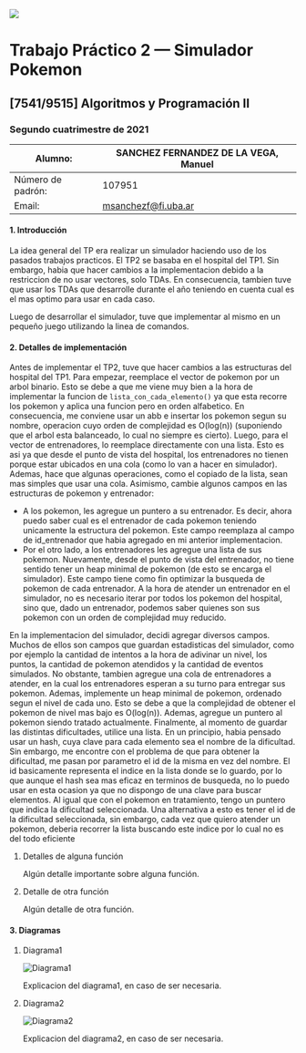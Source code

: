 ![](https://i.imgur.com/P0aqOMI.jpg)

# **Trabajo Práctico 2 — Simulador Pokemon** 


## [7541/9515] Algoritmos y Programación II


### Segundo cuatrimestre de 2021

| Alumno:           | SANCHEZ FERNANDEZ DE LA VEGA, Manuel |
| ----------------- | ---------------- |
| Número de padrón: | 107951           |
| Email:            | msanchezf@fi.uba.ar |


#### 1. Introducción

La idea general del TP era realizar un simulador haciendo uso de los pasados trabajos practicos. El TP2 se basaba en el hospital del TP1. Sin embargo, habia que hacer cambios a la implementacion debido a la restriccion de no usar vectores, solo TDAs. En consecuencia, tambien tuve que usar los TDAs que desarrolle durante el año teniendo en cuenta cual es el mas optimo para usar en cada caso.

Luego de desarrollar el simulador, tuve que implementar al mismo en un pequeño juego utilizando la linea de comandos.

#### 2. Detalles de implementación


Antes de implementar el TP2, tuve que hacer cambios a las estructuras del hospital del TP1. Para empezar, reemplace el vector de pokemon por un arbol binario. Esto se debe a que me viene muy bien a la hora de implementar la funcion de `lista_con_cada_elemento()` ya que esta recorre los pokemon y aplica una funcion pero en orden alfabetico. En consecuencia,  me conviene usar un abb e insertar los pokemon segun su nombre, operacion cuyo orden de complejidad es O(log(n)) (suponiendo que el arbol esta balanceado, lo cual no siempre es cierto).
Luego, para el vector de entrenadores, lo reemplace directamente con una lista.  Esto es asi ya que desde el punto de vista del hospital, los entrenadores no tienen porque estar ubicados en una cola (como lo van a hacer en simulador). Ademas, hace que algunas operaciones, como el copiado de la lista, sean mas simples que usar una cola.
Asimismo, cambie algunos campos en las estructuras de pokemon y entrenador:
+ A los pokemon, les agregue un puntero a su entrenador. Es decir, ahora puedo saber cual es el entrenador de cada pokemon teniendo unicamente la estructura del pokemon. Este campo reemplaza al campo de id_entrenador que habia agregado en mi anterior implementacion.
+ Por el otro lado, a los entrenadores les agregue una lista de sus pokemon. Nuevamente, desde el punto de vista del entrenador, no tiene sentido tener un heap minimal de pokemon (de esto se encarga el simulador). Este campo tiene como fin optimizar la busqueda de pokemon de cada entrenador. A la hora de atender un entrenador en el simulador, no es necesario iterar por todos los pokemon del hospital, sino que, dado un entrenador, podemos saber quienes son sus pokemon con un orden de complejidad muy reducido.

En la implementacion del simulador, decidi agregar diversos campos. Muchos de ellos son campos que guardan estadisticas del simulador, como por ejemplo la cantidad de intentos a la hora de adivinar un nivel, los puntos, la cantidad de pokemon atendidos y la cantidad de eventos simulados. No obstante, tambien agregue una cola de entrenadores a atender, en la cual los entrenadores esperan a su turno para entregar sus pokemon. Ademas, implemente un heap minimal de pokemon, ordenado segun el nivel de cada uno. Esto se debe a que la complejidad de obtener el pokemon de nivel mas bajo
es O(log(n)). Ademas, agregue un puntero al pokemon siendo tratado actualmente. Finalmente, al momento de guardar las distintas dificultades, utilice una lista. En un principio, habia pensado usar un hash, cuya clave para cada elemento sea el nombre de la dificultad. Sin embargo, me encontre con el problema de que para obtener la dificultad, me pasan por parametro el id de la misma en vez del nombre. El id basicamente representa el indice en la lista donde se lo guardo, por lo que aunque el hash sea mas eficaz en terminos de busqueda, no lo puedo usar en esta ocasion ya que no dispongo de una clave para buscar elementos. Al igual que con el pokemon en tratamiento, tengo un puntero que indica la dificultad seleccionada. Una alternativa a esto es tener el id de la dificultad seleccionada, sin embargo, cada vez que quiero atender un pokemon, deberia recorrer la lista buscando este indice por lo cual no es del todo eficiente

1. Detalles de alguna función

   Algún detalle importante sobre alguna función.

2. Detalle de otra función

   Algún detalle de otra función.

#### 3. Diagramas

1. Diagrama1

   ![Diagrama1](https://i.imgur.com/KvYn8UD.png)

   Explicacion del diagrama1, en caso de ser necesaria.

2. Diagrama2

   ![Diagrama2](https://i.imgur.com/nhqXNr6.png)

   Explicacion del diagrama2, en caso de ser necesaria.